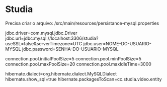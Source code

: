 # Studia

Precisa criar o arquivo: /src/main/resources/persistance-mysql.properties

jdbc.driver=com.mysql.jdbc.Driver
jdbc.url=jdbc:mysql://localhost:3306/studia?useSSL=false&amp;serverTimezone=UTC
jdbc.user=NOME-DO-USUARIO-MYSQL
jdbc.password=SENHA-DO-USUARIO-MYSQL

connection.pool.initialPoolSize=5
connection.pool.minPoolSize=5
connection.pool.maxPoolSize=20
connection.pool.maxIdleTime=3000

hibernate.dialect=org.hibernate.dialect.MySQLDialect
hibernate.show_sql=true
hibernate.packagesToScan=cc.studia.video.entity

